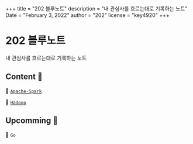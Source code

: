 +++
title = "202 블루노트"
description = "내 관심사를 흐르는대로 기록하는 노트"
Date = "February 3, 2022" 
author = "202"
license = "key4920"
+++

<!--more-->

# 202 블루노트
내 관심사를 흐르는대로 기록하는 노트


## Content <span class="nowrap"><span class="emojify">🌼</span> </span> 

<span class="nowrap"><span class="emojify">🐥</span> <code>[Apache-Spark](http://key4920.github.io/categories/Apache-Spark/)</code></span> 

<span class="nowrap"><span class="emojify">🐘</span> <code>[Hadoop](http://key4920.github.io/categories/Hadoop/)</code></span> 

## Upcomming <span class="nowrap"><span class="emojify">🌸</span> </span> 

<span class="nowrap"><span class="emojify">🐳</span> <code>Go</code></span> 

